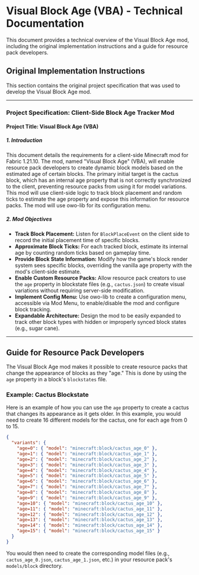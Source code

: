 # Visual Block Age (VBA) - Technical Documentation

This document provides a technical overview of the Visual Block Age mod, including the original implementation instructions and a guide for resource pack developers.

## Original Implementation Instructions

This section contains the original project specification that was used to develop the Visual Block Age mod.

---

### Project Specification: Client-Side Block Age Tracker Mod

#### Project Title: Visual Block Age (VBA)

##### 1. Introduction

This document details the requirements for a client-side Minecraft mod for Fabric 1.21.10. The mod, named "Visual Block Age" (VBA), will enable resource pack developers to create dynamic block models based on the estimated age of certain blocks. The primary initial target is the cactus block, which has an internal age property that is not correctly synchronized to the client, preventing resource packs from using it for model variations. This mod will use client-side logic to track block placement and random ticks to estimate the age property and expose this information for resource packs. The mod will use owo-lib for its configuration menu.

##### 2. Mod Objectives

*   **Track Block Placement:** Listen for `BlockPlaceEvent` on the client side to record the initial placement time of specific blocks.
*   **Approximate Block Ticks:** For each tracked block, estimate its internal age by counting random ticks based on gameplay time.
*   **Provide Block State Information:** Modify how the game's block render system sees specific blocks, overriding the vanilla age property with the mod's client-side estimate.
*   **Enable Custom Resource Packs:** Allow resource pack creators to use the `age` property in blockstate files (e.g., `cactus.json`) to create visual variations without requiring server-side modification.
*   **Implement Config Menu:** Use owo-lib to create a configuration menu, accessible via Mod Menu, to enable/disable the mod and configure block tracking.
*   **Expandable Architecture:** Design the mod to be easily expanded to track other block types with hidden or improperly synced block states (e.g., sugar cane).

---

## Guide for Resource Pack Developers

The Visual Block Age mod makes it possible to create resource packs that change the appearance of blocks as they "age." This is done by using the `age` property in a block's `blockstates` file.

### Example: Cactus Blockstate

Here is an example of how you can use the `age` property to create a cactus that changes its appearance as it gets older. In this example, you would need to create 16 different models for the cactus, one for each age from 0 to 15.

```json
{
  "variants": {
    "age=0": { "model": "minecraft:block/cactus_age_0" },
    "age=1": { "model": "minecraft:block/cactus_age_1" },
    "age=2": { "model": "minecraft:block/cactus_age_2" },
    "age=3": { "model": "minecraft:block/cactus_age_3" },
    "age=4": { "model": "minecraft:block/cactus_age_4" },
    "age=5": { "model": "minecraft:block/cactus_age_5" },
    "age=6": { "model": "minecraft:block/cactus_age_6" },
    "age=7": { "model": "minecraft:block/cactus_age_7" },
    "age=8": { "model": "minecraft:block/cactus_age_8" },
    "age=9": { "model": "minecraft:block/cactus_age_9" },
    "age=10": { "model": "minecraft:block/cactus_age_10" },
    "age=11": { "model": "minecraft:block/cactus_age_11" },
    "age=12": { "model": "minecraft:block/cactus_age_12" },
    "age=13": { "model": "minecraft:block/cactus_age_13" },
    "age=14": { "model": "minecraft:block/cactus_age_14" },
    "age=15": { "model": "minecraft:block/cactus_age_15" }
  }
}
```

You would then need to create the corresponding model files (e.g., `cactus_age_0.json`, `cactus_age_1.json`, etc.) in your resource pack's `models/block` directory.
